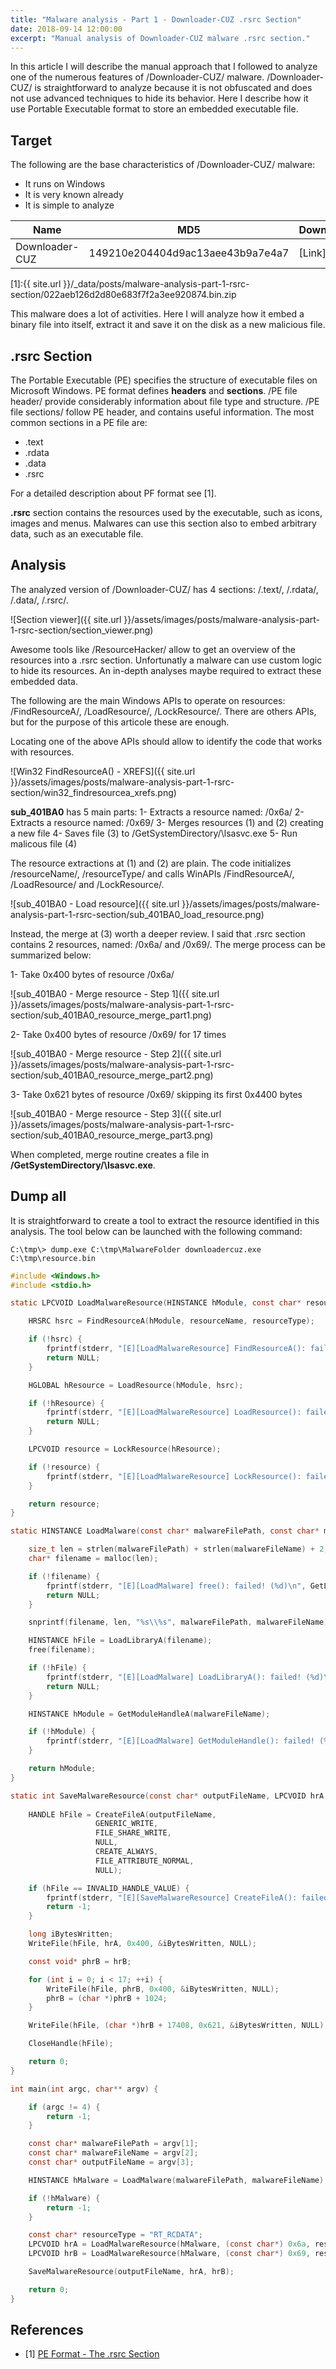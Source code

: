 ```yaml
---
title: "Malware analysis - Part 1 - Downloader-CUZ .rsrc Section"
date: 2018-09-14 12:00:00
excerpt: "Manual analysis of Downloader-CUZ malware .rsrc section."
---
```


In this article I will describe the manual approach that I followed to analyze one of the numerous features of /Downloader-CUZ/ malware. /Downloader-CUZ/ is straightforward to analyze because it is not obfuscated and does not use advanced techniques to hide its behavior. Here I describe how it use Portable Executable format to store an embedded executable file.

## Target

The following are the base characteristics of /Downloader-CUZ/ malware:

- It runs on Windows
- It is very known already
- It is simple to analyze

| Name           | MD5                               | Download         |
| -------------- | --------------------------------- | ---------------- |
| Downloader-CUZ | 149210e204404d9ac13aee43b9a7e4a7  | [Link][1]        |

[1]:{{ site.url }}/_data/posts/malware-analysis-part-1-rsrc-section/022aeb126d2d80e683f7f2a3ee920874.bin.zip

This malware does a lot of activities. Here I will analyze how it embed a binary file into itself, extract it and save it on the disk as a new malicious file.

## .rsrc Section

The Portable Executable (PE) specifies the structure of executable files on Microsoft Windows. PE format defines **headers** and **sections**.
/PE file header/ provide considerably information about file type and structure.
/PE file sections/ follow PE header, and contains useful information. The most common sections in a PE file are:
- .text
- .rdata
- .data
- .rsrc

For a detailed description about PF format see [1].

**.rsrc** section contains the resources used by the executable, such as icons, images and menus. Malwares can use this section also to embed arbitrary data, such as an executable file.

## Analysis

The analyzed version of /Downloader-CUZ/ has 4 sections: /.text/, /.rdata/, /.data/, /.rsrc/.

![Section viewer]({{ site.url }}/assets/images/posts/malware-analysis-part-1-rsrc-section/section_viewer.png)

Awesome tools like /ResourceHacker/ allow to get an overview of the resources into a .rsrc section. Unfortunatly a malware can use custom logic to hide its resources. An in-depth analyses maybe required to extract these embedded data.

The following are the main Windows APIs to operate on resources: /FindResourceA/, /LoadResource/, /LockResource/.
There are others APIs, but for the purpose of this articole these are enough.

Locating one of the above APIs should allow to identify the code that  works with resources.

![Win32 FindResourceA() - XREFS]({{ site.url }}/assets/images/posts/malware-analysis-part-1-rsrc-section/win32_findresourcea_xrefs.png)

**sub_401BA0** has 5 main parts:
1- Extracts a resource named: /0x6a/
2- Extracts a resource named: /0x69/
3- Merges resources (1) and (2) creating a new file
4- Saves file (3) to /GetSystemDirectory/\lsasvc.exe
5- Run malicous file (4)

The resource extractions at (1) and (2) are plain. The code initializes /resourceName/, /resourceType/ and calls WinAPIs /FindResourceA/, /LoadResource/ and /LockResource/.

![sub_401BA0 - Load resource]({{ site.url }}/assets/images/posts/malware-analysis-part-1-rsrc-section/sub_401BA0_load_resource.png)

Instead, the merge at (3) worth a deeper review.
I said that .rsrc section contains 2 resources, named: /0x6a/ and /0x69/. The merge process can be summarized below:

1- Take 0x400 bytes of resource /0x6a/

![sub_401BA0 - Merge resource - Step 1]({{ site.url }}/assets/images/posts/malware-analysis-part-1-rsrc-section/sub_401BA0_resource_merge_part1.png)

2- Take 0x400 bytes of resource /0x69/ for 17 times

![sub_401BA0 - Merge resource - Step 2]({{ site.url }}/assets/images/posts/malware-analysis-part-1-rsrc-section/sub_401BA0_resource_merge_part2.png)

3- Take 0x621 bytes of resource /0x69/ skipping its first 0x4400 bytes

![sub_401BA0 - Merge resource - Step 3]({{ site.url }}/assets/images/posts/malware-analysis-part-1-rsrc-section/sub_401BA0_resource_merge_part3.png)

When completed, merge routine creates a file in **/GetSystemDirectory/\lsasvc.exe**.

## Dump all

It is straightforward to create a tool to extract the resource identified in this analysis. The tool below can be launched with the following command:

`C:\tmp\> dump.exe C:\tmp\MalwareFolder downloadercuz.exe C:\tmp\resource.bin`

```c
#include <Windows.h>
#include <stdio.h>

static LPCVOID LoadMalwareResource(HINSTANCE hModule, const char* resourceName, const char* resourceType) {

	HRSRC hsrc = FindResourceA(hModule, resourceName, resourceType);

	if (!hsrc) {
		fprintf(stderr, "[E][LoadMalwareResource] FindResourceA(): failed! (%d)\n", GetLastError());
		return NULL;
	}

	HGLOBAL hResource = LoadResource(hModule, hsrc);

	if (!hResource) {
		fprintf(stderr, "[E][LoadMalwareResource] LoadResource(): failed! (%d)\n", GetLastError());
		return NULL;
	}

	LPCVOID resource = LockResource(hResource);

	if (!resource) {
		fprintf(stderr, "[E][LoadMalwareResource] LockResource(): failed! (%d)\n", GetLastError());
	}

	return resource;
}

static HINSTANCE LoadMalware(const char* malwareFilePath, const char* malwareFileName) {

	size_t len = strlen(malwareFilePath) + strlen(malwareFileName) + 2;
	char* filename = malloc(len);

	if (!filename) {
		fprintf(stderr, "[E][LoadMalware] free(): failed! (%d)\n", GetLastError());
		return NULL;
	}

	snprintf(filename, len, "%s\\%s", malwareFilePath, malwareFileName);

	HINSTANCE hFile = LoadLibraryA(filename);
	free(filename);

	if (!hFile) {
		fprintf(stderr, "[E][LoadMalware] LoadLibraryA(): failed! (%d)\n", GetLastError());
		return NULL;
	}

	HINSTANCE hModule = GetModuleHandleA(malwareFileName);

	if (!hModule) {
		fprintf(stderr, "[E][LoadMalware] GetModuleHandle(): failed! (%d)\n", GetLastError());
	}

	return hModule;
}

static int SaveMalwareResource(const char* outputFileName, LPCVOID hrA, LPCVOID hrB) {
	
	HANDLE hFile = CreateFileA(outputFileName,
				   GENERIC_WRITE,
				   FILE_SHARE_WRITE,
				   NULL,
				   CREATE_ALWAYS,
				   FILE_ATTRIBUTE_NORMAL,
				   NULL);

	if (hFile == INVALID_HANDLE_VALUE) {
		fprintf(stderr, "[E][SaveMalwareResource] CreateFileA(): failed! (%d)\n", GetLastError());
		return -1;
	}

	long iBytesWritten;
	WriteFile(hFile, hrA, 0x400, &iBytesWritten, NULL);

	const void* phrB = hrB;

	for (int i = 0; i < 17; ++i) {
		WriteFile(hFile, phrB, 0x400, &iBytesWritten, NULL);
		phrB = (char *)phrB + 1024;
	}

	WriteFile(hFile, (char *)hrB + 17408, 0x621, &iBytesWritten, NULL);

	CloseHandle(hFile);

	return 0;
}

int main(int argc, char** argv) {

	if (argc != 4) {
		return -1;
	}

	const char* malwareFilePath = argv[1];
	const char* malwareFileName = argv[2];
	const char* outputFileName = argv[3];

	HINSTANCE hMalware = LoadMalware(malwareFilePath, malwareFileName);

	if (!hMalware) {
		return -1;
	}

	const char* resourceType = "RT_RCDATA";
	LPCVOID hrA = LoadMalwareResource(hMalware, (const char*) 0x6a, resourceType);
	LPCVOID hrB = LoadMalwareResource(hMalware, (const char*) 0x69, resourceType);

	SaveMalwareResource(outputFileName, hrA, hrB);

	return 0;
}

```

## References
- [1] [PE Format - The .rsrc Section](https://docs.microsoft.com/en-us/windows/desktop/debug/pe-format#the-rsrc-section)
